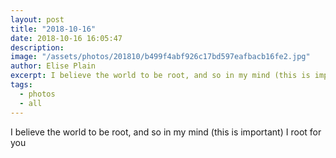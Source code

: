 ```yaml
---
layout: post
title: "2018-10-16"
date: 2018-10-16 16:05:47
description: 
image: "/assets/photos/201810/b499f4abf926c17bd597eafbacb16fe2.jpg"
author: Elise Plain
excerpt: I believe the world to be root, and so in my mind (this is important) I root for you
tags: 
  - photos
  - all
---
```


I believe the world to be root, and so in my mind (this is important) I root for you
<p></p>
